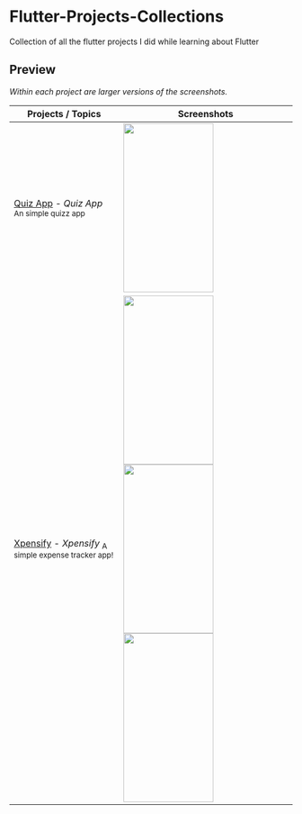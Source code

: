 # Flutter-Projects-Collections
Collection of all the flutter projects I did while learning about Flutter

## Preview

*Within each project are larger versions of the screenshots.*

Projects / Topics                                                                                                                                                            | Screenshots
---                                                                                                                                                                          |---
[Quiz App](quiz_app) - *Quiz App* <sub> An simple quizz app  </sub> | <img src="https://user-images.githubusercontent.com/36856709/131197857-2bc5eaf8-e1c4-4e00-9ba1-6c3a98fbc86a.png" align="left" width="160" height="300" /> |
[Xpensify](xpensify) - *Xpensify* <sub> A simple expense tracker app! </sub> | <img src="https://user-images.githubusercontent.com/36856709/131197462-cf98643d-abc4-49df-877d-4ceb976e3359.png" align="left"  width="160" height="300" /> <img src="https://user-images.githubusercontent.com/36856709/131197504-c66eb470-2453-4471-ac0b-1fa6710ec718.png" align="left"  width="160" height="300"  />  <img src="https://user-images.githubusercontent.com/36856709/131197536-74e09b40-2af9-475d-ad82-4ab5ad67e617.png" align="left" width="160" height="300"  /> |


